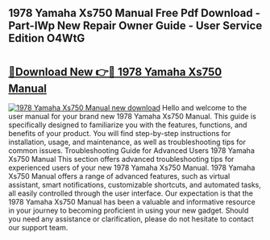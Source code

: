 ## 1978 Yamaha Xs750 Manual Free Pdf Download - Part-IWp New Repair Owner Guide - User Service Edition O4WtG

# <h2><a href="http://bc60408.oget.top/?id=1978+Yamaha+Xs750+Manual">🔗Download New 👉🔴 1978 Yamaha Xs750 Manual</a></h2>

[![1978 Yamaha Xs750 Manual new download](https://i.imgur.com/5g1atiW.png)](http://bc60408.oget.top/?id=1978+Yamaha+Xs750+Manual)
Hello and welcome to the user manual for your brand new 1978 Yamaha Xs750 Manual. This guide is specifically designed to familiarize you with the features, functions, and benefits of your product. You will find step-by-step instructions for installation, usage, and maintenance, as well as troubleshooting tips for common issues. Troubleshooting Guide for Advanced Users 1978 Yamaha Xs750 Manual This section offers advanced troubleshooting tips for experienced users of your new 1978 Yamaha Xs750 Manual. 1978 Yamaha Xs750 Manual offers a range of advanced features, such as virtual assistant, smart notifications, customizable shortcuts, and automated tasks, all easily controlled through the user interface. Our expectation is that the 1978 Yamaha Xs750 Manual has been a valuable and informative resource in your journey to becoming proficient in using your new gadget. Should you need any assistance or clarification, please do not hesitate to contact our support team.
